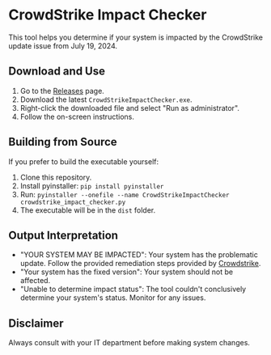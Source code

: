 # CrowdStrike Impact Checker

This tool helps you determine if your system is impacted by the CrowdStrike update issue from July 19, 2024.

## Download and Use

1. Go to the [Releases](https://github.com/deepkse/CrowdStrike-Impact-Checker/releases) page.
2. Download the latest `CrowdStrikeImpactChecker.exe`.
3. Right-click the downloaded file and select "Run as administrator".
4. Follow the on-screen instructions.

## Building from Source

If you prefer to build the executable yourself:

1. Clone this repository.
2. Install pyinstaller: `pip install pyinstaller`
3. Run: `pyinstaller --onefile --name CrowdStrikeImpactChecker crowdstrike_impact_checker.py`
4. The executable will be in the `dist` folder.

## Output Interpretation

- "YOUR SYSTEM MAY BE IMPACTED": Your system has the problematic update. Follow the provided remediation steps provided by [Crowdstrike](https://www.crowdstrike.com/blog/statement-on-falcon-content-update-for-windows-hosts/).
- "Your system has the fixed version": Your system should not be affected.
- "Unable to determine impact status": The tool couldn't conclusively determine your system's status. Monitor for any issues.

## Disclaimer

Always consult with your IT department before making system changes.